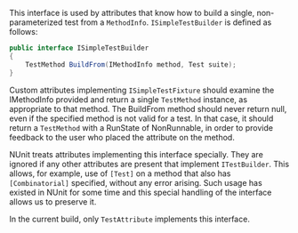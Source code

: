 This interface is used by attributes that know how to build a single, non-parameterized test from a `MethodInfo`. `ISimpleTestBuilder` is defined as follows:

```C#
public interface ISimpleTestBuilder
{
    TestMethod BuildFrom(IMethodInfo method, Test suite);
}
```

Custom attributes implementing `ISimpleTestFixture` should examine the IMethodInfo provided and return a single `TestMethod` instance, as appropriate to that method. The BuildFrom method should never return null, even if the specified method is not valid for a test. In that case, it should return a `TestMethod` with a RunState of NonRunnable, in order to provide feedback to the user who placed the attribute on the method.

NUnit treats attributes implementing this interface specially. They are ignored if any other attributes are present that implement `ITestBuilder`. This allows, for example, use of `[Test]` on a method that also has `[Combinatorial]` specified, without any error arising. Such usage has existed in NUnit for some time and this special handling of the interface allows us to preserve it.

In the current build, only `TestAttribute` implements this interface.

